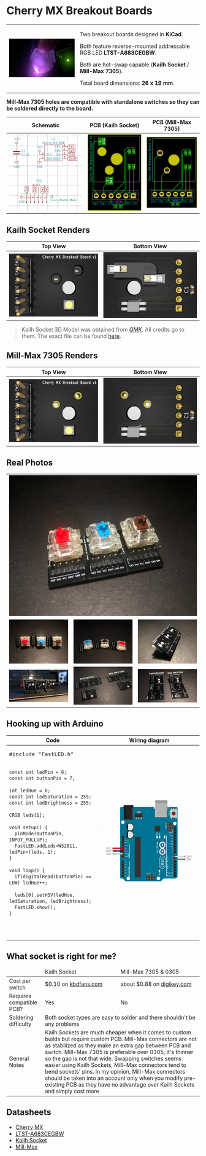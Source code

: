 # Cherry MX Breakout Boards

<table>
 <tbody>
  <tr>
   <td><img src="https://raw.githubusercontent.com/sszczep/Cherry-MX-Breakout-Board/master/images/switch.gif"></td>
   <td>
    
Two breakout boards designed in **KiCad**. 

Both feature reverse-mounted addressable RGB LED **LTST-A683CEGBW**. 

Both are hot-swap capable (**Kailh Socket** / **Mill-Max 7305**).

Total board dimensions: **26 x 19 mm**.
   </td>
  </tr>
 </tbody>
</table>

**Mill-Max 7305 holes are compatible with standalone switches so they can be soldered directly to the board.**

| Schematic | PCB (Kailh Socket) | PCB (Mill-Max 7305) |
|---|---|---|
| ![](https://raw.githubusercontent.com/sszczep/Cherry-MX-Breakout-Board/master/images/Schematic.jpg) | ![](https://raw.githubusercontent.com/sszczep/Cherry-MX-Breakout-Board/master/images/Kailh%20Socket%20PCB.jpg) | ![](https://raw.githubusercontent.com/sszczep/Cherry-MX-Breakout-Board/master/images/Mill-Max%207305%20PCB.jpg) |

## Kailh Socket Renders

| Top View | Bottom View |
|---|---|
| ![](https://raw.githubusercontent.com/sszczep/Cherry-MX-Breakout-Board/master/images/Kailh%20Socket%20Top%20View.jpg) | ![](https://raw.githubusercontent.com/sszczep/Cherry-MX-Breakout-Board/master/images/Kailh%20Socket%20Bottom%20View.jpg) |

> Kailh Socket 3D Model was obtained from [*QMK*](https://github.com/qmk). All credits go to them. The exact file can be found [here](https://github.com/qmk/qmk_hardware/blob/master/components/kailh_socket_mx.stp).

## Mill-Max 7305 Renders

| Top View | Bottom View |
|---|---|
| ![](https://raw.githubusercontent.com/sszczep/Cherry-MX-Breakout-Board/master/images/Mill-Max%207305%20Top%20View.jpg) | ![](https://raw.githubusercontent.com/sszczep/Cherry-MX-Breakout-Board/master/images/Mill-Max%207305%20Bottom%20View.jpg) |

## Real Photos
<table>
 <tbody>
  <tr>
   <td colspan="3"><img src="https://raw.githubusercontent.com/sszczep/Cherry-MX-Breakout-Board/master/images/real3.jpg"></td>
  </tr>
  <tr>
   <td><img src="https://raw.githubusercontent.com/sszczep/Cherry-MX-Breakout-Board/master/images/real2.jpg"></td>
   <td><img src="https://raw.githubusercontent.com/sszczep/Cherry-MX-Breakout-Board/master/images/real1.jpg"></td>
   <td><img src="https://raw.githubusercontent.com/sszczep/Cherry-MX-Breakout-Board/master/images/real4.jpg"></td>
  </tr>
  <tr>
   <td><img src="https://raw.githubusercontent.com/sszczep/Cherry-MX-Breakout-Board/master/images/real5.jpg"></td>
   <td><img src="https://raw.githubusercontent.com/sszczep/Cherry-MX-Breakout-Board/master/images/real6.jpg"></td>
   <td><img src="https://raw.githubusercontent.com/sszczep/Cherry-MX-Breakout-Board/master/images/real7.jpg"></td>
  </tr>
 </tbody>
</table>

## Hooking up with Arduino
<table>
 <thead>
  <tr>
   <th>Code</th>
   <th>Wiring diagram</th>
  </tr>
 </thead>
 <tbody>
  <tr>
   <td><pre lang="cpp">
#include "FastLED.h"

    const int ledPin = 6;
    const int buttonPin = 7;

    int ledHue = 0;
    const int ledSaturation = 255;
    const int ledBrightness = 255;

    CRGB leds[1];

    void setup() {
      pinMode(buttonPin, INPUT_PULLUP);
      FastLED.addLeds<WS2811, ledPin>(leds, 1);
    }

    void loop() {
      if(digitalRead(buttonPin) == LOW) ledHue++;

      leds[0].setHSV(ledHue, ledSaturation, ledBrightness);
      FastLED.show();
    }
   </pre></td>
   <td><img src="https://raw.githubusercontent.com/sszczep/Cherry-MX-Breakout-Board/master/images/wiring.jpg"></td>
  </tr>
 </tbody>
</table>

## What socket is right for me?
<table>
 <thead>
  <tr>
   <td></td>
   <td>Kailh Socket</td>
   <td>Mill-Max 7305 & 0305</td>
  </tr>
 </thead>
 <tbody>
  <tr>
   <td>Cost per switch</td>
   <td>$0.10 on <a href="https://kbdfans.com/products/mechanical-keyboard-switches-kailh-pcb-socket">kbdfans.com</a></td>
   <td>about $0.88 on <a href="https://www.digikey.com/product-detail/en/mill-max-manufacturing-corp/7305-0-15-15-47-27-10-0/ED1039-ND/1765737">digikey.com</a></td>
  </tr>
  <tr>
   <td>Requires compatible PCB?</td>
   <td>Yes</td>
   <td>No</td>
  </tr>
  <tr>
   <td>Soldering difficulty</td>
   <td colspan="2">Both socket types are easy to solder and there shouldn't be any problems</td>
  </tr>
  <tr>
   <td>General Notes</td>
   <td colspan="2">Kailh Sockets are much cheaper when it comes to custom builds but require custom PCB. Mill-Max connectors are not as stabilized as they make an extra gap between PCB and switch. Mill-Max 7305 is preferable over 0305, it's thinner so the gap is not that wide. Swapping switches seems easier using Kailh Sockets, Mill-Max connectors tend to bend sockets' pins. In my opinion, Mill-Max connectors should be taken into an account only when you modify pre-existing PCB as they have no advantage over Kailh Sockets and simply cost more
  </tr>
 </tbody>
</table>

## Datasheets

  * [Cherry MX](https://github.com/sszczep/Cherry-MX-Breakout-Board/blob/master/datasheets/Cherry%20MX.pdf)
  * [LTST-A683CEGBW](https://github.com/sszczep/Cherry-MX-Breakout-Board/blob/master/datasheets/LTST-A683CEGBW.pdf)
  * [Kailh Socket](https://github.com/sszczep/Cherry-MX-Breakout-Board/blob/master/datasheets/Kailh%20Socket.pdf)
  * [Mill-Max](https://github.com/sszczep/Cherry-MX-Breakout-Board/blob/master/datasheets/Mill-Max.pdf)
